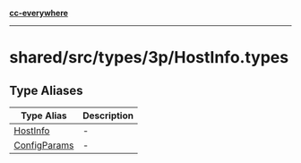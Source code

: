 [**cc-everywhere**](../../../../../index.md)

***

# shared/src/types/3p/HostInfo.types

## Type Aliases

| Type Alias | Description |
| ------ | ------ |
| [HostInfo](type-aliases/host-info.md) | - |
| [ConfigParams](type-aliases/config-params.md) | - |
